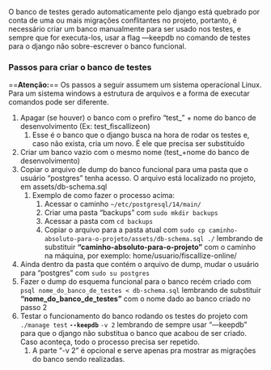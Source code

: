 O banco de testes gerado automaticamente pelo django está quebrado por conta de uma ou mais migrações conflitantes no projeto, portanto, é necessário criar um banco manualmente para ser usado nos testes, e sempre que for executa-los, usar a flag —keepdb no comando de testes para o django não sobre-escrever o banco funcional.

### Passos para criar o banco de testes

==**Atenção:**== Os passos a seguir assumem um sistema operacional Linux. Para um sistema windows a estrutura de arquivos e a forma de executar comandos pode ser diferente.

1. Apagar (se houver) o banco com o prefiro “test_” + nome do banco de desenvolvimento (Ex: test_fiscallizeon)
    1. Esse é o banco que o django busca na hora de rodar os testes e, caso não exista, cria um novo. É ele que precisa ser substituído
2. Criar um banco vazio com o mesmo nome (test_+nome do banco de desenvolvimento)
3. Copiar o arquivo de dump do banco funcional para uma pasta que o usuário “postgres” tenha acesso. O arquivo está localizado no projeto, em assets/db-schema.sql
    1. Exemplo de como fazer o processo acima:
        1. Acessar o caminho `~/etc/postgresql/14/main/`
        2. Criar uma pasta “backups” com `sudo mkdir backups`
        3. Acessar a pasta com `cd backups`
        4. Copiar o arquivo para a pasta atual com `sudo cp caminho-absoluto-para-o-projeto/assets/db-schema.sql ./` lembrando de substituir **“caminho-absoluto-para-o-projeto”** com o caminho na máquina, por exemplo: home/usuario/fiscallize-online/
4. Ainda dentro da pasta que contém o arquivo de dump, mudar o usuário para “postgres” com `sudo su postgres`
5. Fazer o dump do esquema funcional para o banco recém criado com `psql nome_do_banco_de_testes < db-schema.sql` lembrando de substituir **“nome_do_banco_de_testes”** com o nome dado ao banco criado no passo 2
6. Testar o funcionamento do banco rodando os testes do projeto com `./manage test` **`--keepdb`** `-v 2` lembrando de sempre usar “—keepdb” para que o django não substitua o banco que acabou de ser criado. Caso aconteça, todo o processo precisa ser repetido.
    1. A parte “-v 2” é opcional e serve apenas pra mostrar as migrações do banco sendo realizadas.
